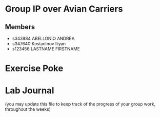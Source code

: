 # Group IP over Avian Carriers

## Members
- s343884 ABELLONIO ANDREA
- s347640 Kostadinov Iliyan
- s123456 LASTNAME FIRSTNAME

# Exercise Poke

# Lab Journal

(you may update this file to keep track of the progress of your group work, throughout the weeks)

